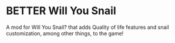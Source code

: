 # BETTER Will You Snail
A mod for Will You Snail? that adds Quality of life features and snail customization, among other things, to the game!
